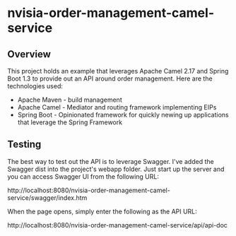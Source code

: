 # nvisia-order-management-camel-service

## Overview
This project holds an example that leverages Apache Camel 2.17 and Spring Boot 1.3 to provide out an API around order management. Here are the technologies used:

* Apache Maven - build management
* Apache Camel - Mediator and routing framework implementing EIPs
* Spring Boot - Opinionated framework for quickly newing up applications that leverage the Spring Framework

## Testing 
The best way to test out the API is to leverage Swagger. I've added the Swagger dist into the project's webapp folder. Just start up the server and you can access Swagger UI from the following URL:

http://localhost:8080/nvisia-order-management-camel-service/swagger/index.htm 

When the page opens, simply enter the following as the API URL:

http://localhost:8080/nvisia-order-management-camel-service/api/api-doc
